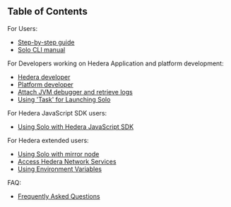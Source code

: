 ## Table of Contents

For Users:
* [Step-by-step guide](StepByStepGuide.md)
* [Solo CLI manual](SoloCLI.md)

For Developers working on Hedera Application and platform development:

* [Hedera developer](HederaDeveloper.md)
* [Platform developer](PlatformDeveloper.md)
* [Attach JVM debugger and retrieve logs](DebugLog/HowToDebugHederaServicesAndPlatformSDK.md)
* [Using 'Task' for Launching Solo](../Developer/Development/TaskTool.md)

For Hedera JavaScript SDK users:

* [Using Solo with Hedera JavaScript SDK](SDK.md)

For Hedera extended users:

* [Using Solo with mirror node](SoloWithMirrorNode.md)
* [Access Hedera Network Services](AccessHederaServices.md)
* [Using Environment Variables](Env.md)

FAQ:

* [Frequently Asked Questions](FAQ.md)
